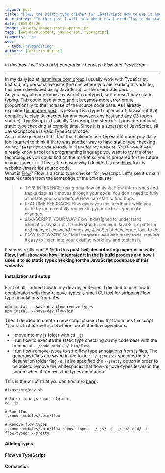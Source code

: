 ```yaml
---
layout: post
title: "Flow, the static type checker for Javascript: How to use it and a brief comparison with TypeScript"
description: "In this post I will talk about how I used Flow to do static type checking on the Javascript of a project and I will also do a brief comparison with its main rival TypeScript."
date: 2019-04-26
image: /assets/images/posts/appium.jpg
tags: [web development, javascript, typescript]
comments: true
seo:
 - type: "BlogPosting"
authors: [fabrizio_duroni]
---
```


*In this post I will do a brief comparison between Flow and TypeScript.*

---

In my daily job at [lastminute.com group](https://lmgroup.lastminute.com/ "lastminute.com group") I usually work with TypeScript. Instead, my personal website (the one where you are reading this article), has been developed using JavaScript for the client side part.  
As you may already know Javascript is untyped, so it doesn't have static typing. This could lead to bug and it becames more error prone proportionally to the increase of the source code base. As I already explained [in another post](https://www.fabrizioduroni.it/2018/07/04/react-native-typescript-existing-app.html), TypeScript is a typed superset of Javascript that compiles to plain Javascript for any browser, any host and any OS (open source). TypeScript is basically “Javascript on steroid”: it provides optional, static type checking at compile time. Since it is a superset of JavaScript, all JavaScript code is valid TypeScript code.  
As a consequence of the fact that I already use Typescript during my daily job I started to think if there was another way to have static type checking on my Javascript code already in place for my website. You know, if you already know a tool or a programming language you want to try the other technologies you could find on the market so you're prepared for the future in your career :relaxed:. This is the reason why I decided to use [Flow](https://flow.org/) for my website Javascript source code.  
What is [Flow](https://flow.org/)? Flow is a static type checker for javascript. Let's see it's main features taken from the homepage of the official site:

>* TYPE INFERENCE: using data flow analysis, Flow infers types and tracks data as it moves through your code. You don't need to fully annotate your code before Flow can start to find bugs.
>* REALTIME FEEDBACK: Flow gives you fast feedback while you code by incrementally rechecking your code as you make changes.
>* JAVASCRIPT, YOUR WAY: Flow is designed to understand idiomatic JavaScript. It understands common JavaScript patterns and many of the weird things we JavaScript developers love to do.
>* EASY INTEGRATION: Flow integrates well with many tools, making it easy to insert into your existing workflow and toolchain.

It seems really cool!!! :sunglasses:. **In this post I will described my experience with Flow. I will show you how I integrated it in the js build process and how I used it to do static type checking for the JavaScript codebase of this website.**  

#### Installation and setup

First of all, I added flow to my dev dependecies. I decided to use flow in combination with [flow-remove-types](https://github.com/flowtype/flow-remove-types), a small CLI tool for stripping Flow type annotations from files.

```shell
npm install --save-dev flow-remove-types
npm install --save-dev flow-bin
```

Then I decided to create a new script phase `flow` that launches the script `flow.sh`. In this shell scriptwhere I do all the flow operations: 

* I move into my js folder with `cd _js `
* I run flow to execute the static type checking on my code base with the command `../node_modules/.bin/flow`
* I run flow-remove-types to strip flow type annotations from js files. The generated files are saved in the folder `../_jsbuild/` specified in the destination folder flag `-d`. I also specified the `--pretty` option in order to be able to remove the whitespaces that flow-remove-types leaves in the source when it removes the types annotation.

This is the script (that you can find also [here](XXXXX)).

```shell
#!/usr/bin/env sh

# Enter into js source folder
cd _js 

# Run flow
../node_modules/.bin/flow 

# Remove flow types
../node_modules/.bin/flow-remove-types ../_js/ -d ../_jsbuild/ -i flow-typed/ --pretty
```

#### Adding types

#### Flow vs TypeScript

#### Conclusion